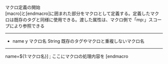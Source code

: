 マクロ定義の開始  
[macro]と[endmacro]に囲まれた部分をマクロとして定義する。定義したマクロは既存のタグと同様に使用できる。渡した属性は、マクロ側で「mp:」スコープにより参照できる

***
- name	y	マクロ名	String	既存のタグやマクロと重複しないマクロ名

***
name=${1:マクロ名}]
	; ここにマクロの処理内容を
[endmacro
